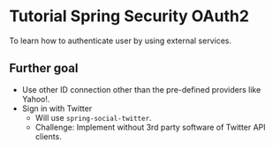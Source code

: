 # Tutorial Spring Security OAuth2

To learn how to authenticate user by using external services.

## Further goal

- Use other ID connection other than the pre-defined providers like Yahoo!.
- Sign in with Twitter
  - Will use `spring-social-twitter`.
  - Challenge: Implement without 3rd party software of Twitter API clients. 